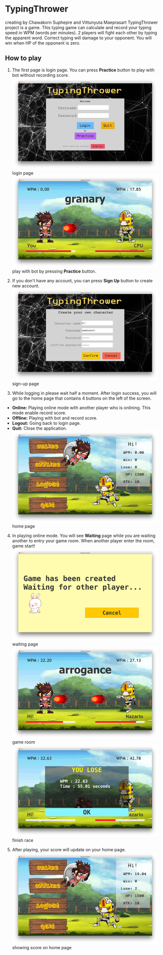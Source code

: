 # TypingThrower
creating by Chawakorn Suphepre and Vittunyuta Maeprasart
TypingThrower project is a game. This typing game can calculate and record your typing speed in WPM (words per minutes). 2 players will fight each other by typing the apparent word.
Correct typing will damage to your opponent. You will win when HP of the opponent is zero.

## How to play

1. The first page is login page. You can press **Practice** button to play with bot without recording score.
![alt text](https://github.com/winChawakorn/TypingThrower/blob/master/mdpic/loginPage.png "login page")
login page<br>
![alt text](https://github.com/winChawakorn/TypingThrower/blob/master/mdpic/playWithBot.png "practice page")
play with bot by pressing **Practice** button.<br>

2. If you don't have any account, you can press **Sign Up** button to create new account.
![alt text](https://github.com/winChawakorn/TypingThrower/blob/master/mdpic/signUpPage.png "sign up page")
sign-up page<br>

3. While logging in please wait half a moment. After login success, you will go to the home page that contains 4 buttons on the left of the screen.
* **Online:** Playing online mode with another player who is onlining. This mode enable record score.
* **Offline:** Playing with bot and record score.
* **Logout:** Going back to login page.
* **Quit:** Close the application.
![alt text](https://github.com/winChawakorn/TypingThrower/blob/master/mdpic/homePages.png "home page")
home page<br>

4. In playing online mode. You will see **Waiting** page while you are waiting another to entry your game room. When another player enter the room, game start!
![alt text](https://github.com/winChawakorn/TypingThrower/blob/master/mdpic/waitingPlayer.png "waiting page")
waiting page<br>
![alt text](https://github.com/winChawakorn/TypingThrower/blob/master/mdpic/playOnline.png "play online")
game room<br>
![alt text](https://github.com/winChawakorn/TypingThrower/blob/master/mdpic/scorePlayOnline.png "play online score")
finish race<br>


5. After playing, your score will update on your home page.
![alt text](https://github.com/winChawakorn/TypingThrower/blob/master/mdpic/homePagesScore.png "home  page score")
showing score on home page<br>
